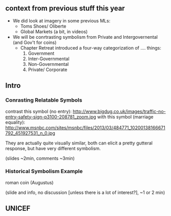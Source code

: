

## context from previous stuff this year

 * We did look at imagery in some previous MLs:
    * Toms Shoes/ Oliberte
    * Global Markets (a bit, in videos)
 * We will be conrtrasting symbolism from Private and Intergovernental (and Gov't for coins)
    * Chapter Retreat introduced a four-way categorization of .... things:
        1) Government
        2) Inter-Governmental
        3) Non-Governmental
        4) Private/ Corporate


## Intro


### Conrasting Relatable Symbols

contrast this symbol (no entry): http://www.bigdug.co.uk/images/traffic-no-entry-safety-sign-p3100-208781_zoom.jpg
with this symbol (marriage equality): http://www.msnbc.com/sites/msnbc/files/2013/03/484771_10200138166671792_451927531_n_0.jpg

They are actually quite visually similar, both can elicit a pretty gutteral response, but have very different symbolism.

(slides ~2min, comments ~3min)


### Historical Symbolism Example

roman coin (Augustus)

(slide and info, no discussion [unless there is a lot of interest?], ~1 or 2 min)


## UNICEF
